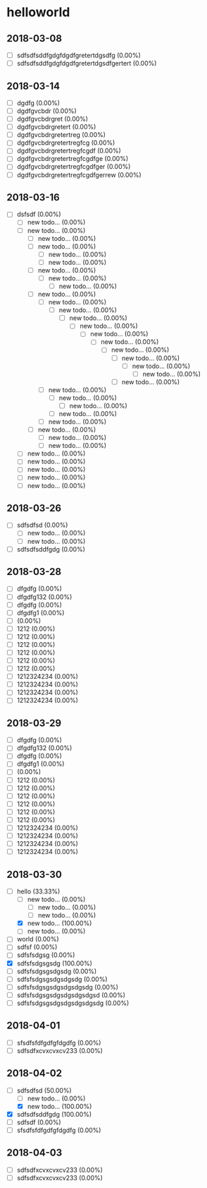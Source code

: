 # helloworld

## 2018-03-08

- [ ] sdfsdfsddfgdgfdgdfgretertdgsdfg (0.00%)
- [ ] sdfsdfsddfgdgfdgdfgretertdgsdfgertert (0.00%)

## 2018-03-14

- [ ] dgdfg (0.00%)
- [ ] dgdfgvcbdr (0.00%)
- [ ] dgdfgvcbdrgret (0.00%)
- [ ] dgdfgvcbdrgretert (0.00%)
- [ ] dgdfgvcbdrgretertreg (0.00%)
- [ ] dgdfgvcbdrgretertregfcg (0.00%)
- [ ] dgdfgvcbdrgretertregfcgdf (0.00%)
- [ ] dgdfgvcbdrgretertregfcgdfge (0.00%)
- [ ] dgdfgvcbdrgretertregfcgdfger (0.00%)
- [ ] dgdfgvcbdrgretertregfcgdfgerrew (0.00%)

## 2018-03-16

- [ ] dsfsdf (0.00%)
    - [ ] new todo... (0.00%)
    - [ ] new todo... (0.00%)
        - [ ] new todo... (0.00%)
        - [ ] new todo... (0.00%)
            - [ ] new todo... (0.00%)
            - [ ] new todo... (0.00%)
        - [ ] new todo... (0.00%)
            - [ ] new todo... (0.00%)
                - [ ] new todo... (0.00%)
        - [ ] new todo... (0.00%)
            - [ ] new todo... (0.00%)
                - [ ] new todo... (0.00%)
                    - [ ] new todo... (0.00%)
                        - [ ] new todo... (0.00%)
                            - [ ] new todo... (0.00%)
                                - [ ] new todo... (0.00%)
                                    - [ ] new todo... (0.00%)
                                        - [ ] new todo... (0.00%)
                                            - [ ] new todo... (0.00%)
                                                - [ ] new todo... (0.00%)
                                        - [ ] new todo... (0.00%)
            - [ ] new todo... (0.00%)
                - [ ] new todo... (0.00%)
                    - [ ] new todo... (0.00%)
                - [ ] new todo... (0.00%)
            - [ ] new todo... (0.00%)
        - [ ] new todo... (0.00%)
            - [ ] new todo... (0.00%)
            - [ ] new todo... (0.00%)
    - [ ] new todo... (0.00%)
    - [ ] new todo... (0.00%)
    - [ ] new todo... (0.00%)
    - [ ] new todo... (0.00%)
    - [ ] new todo... (0.00%)

## 2018-03-26

- [ ] sdfsdfsd (0.00%)
    - [ ] new todo... (0.00%)
    - [ ] new todo... (0.00%)
- [ ] sdfsdfsddfgdg (0.00%)

## 2018-03-28

- [ ] dfgdfg (0.00%)
- [ ] dfgdfg132 (0.00%)
- [ ] dfgdfg (0.00%)
- [ ] dfgdfg1 (0.00%)
- [ ]  (0.00%)
- [ ] 1212 (0.00%)
- [ ] 1212 (0.00%)
- [ ] 1212 (0.00%)
- [ ] 1212 (0.00%)
- [ ] 1212 (0.00%)
- [ ] 1212 (0.00%)
- [ ] 1212324234 (0.00%)
- [ ] 1212324234 (0.00%)
- [ ] 1212324234 (0.00%)
- [ ] 1212324234 (0.00%)

## 2018-03-29

- [ ] dfgdfg (0.00%)
- [ ] dfgdfg132 (0.00%)
- [ ] dfgdfg (0.00%)
- [ ] dfgdfg1 (0.00%)
- [ ]  (0.00%)
- [ ] 1212 (0.00%)
- [ ] 1212 (0.00%)
- [ ] 1212 (0.00%)
- [ ] 1212 (0.00%)
- [ ] 1212 (0.00%)
- [ ] 1212 (0.00%)
- [ ] 1212324234 (0.00%)
- [ ] 1212324234 (0.00%)
- [ ] 1212324234 (0.00%)
- [ ] 1212324234 (0.00%)

## 2018-03-30

- [ ] hello (33.33%)
    - [ ] new todo... (0.00%)
        - [ ] new todo... (0.00%)
        - [ ] new todo... (0.00%)
    - [x] new todo... (100.00%)
    - [ ] new todo... (0.00%)
- [ ] world (0.00%)
- [ ] sdfsf (0.00%)
- [ ] sdfsfsdgsg (0.00%)
- [x] sdfsfsdgsgsdg (100.00%)
- [ ] sdfsfsdgsgsdgsdg (0.00%)
- [ ] sdfsfsdgsgsdgsdgsdg (0.00%)
- [ ] sdfsfsdgsgsdgsdgsdgsdg (0.00%)
- [ ] sdfsfsdgsgsdgsdgsdgsdgsd (0.00%)
- [ ] sdfsfsdgsgsdgsdgsdgsdgsdg (0.00%)

## 2018-04-01

- [ ] sfsdfsfdfgdfgfdgdfg (0.00%)
- [ ] sdfsdfxcvxcvxcv233 (0.00%)

## 2018-04-02

- [ ] sdfsdfsd (50.00%)
    - [ ] new todo... (0.00%)
    - [x] new todo... (100.00%)
- [x] sdfsdfsddfgdg (100.00%)
- [ ] sdfsdf (0.00%)
- [ ] sfsdfsfdfgdfgfdgdfg (0.00%)

## 2018-04-03

- [ ] sdfsdfxcvxcvxcv233 (0.00%)
- [ ] sdfsdfxcvxcvxcv233 (0.00%)

